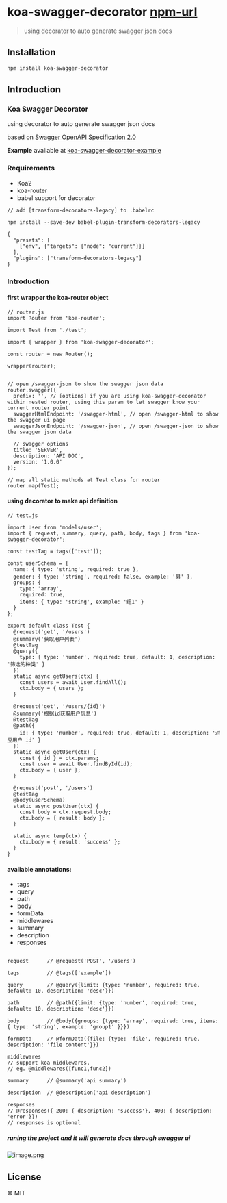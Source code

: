 # koa-swagger-decorator [npm-url]
> using decorator to auto generate swagger json docs

## Installation


```bash
npm install koa-swagger-decorator
```

## Introduction

### Koa Swagger Decorator

using decorator to auto generate swagger json docs

based on [Swagger OpenAPI Specification 2.0](https://github.com/OAI/OpenAPI-Specification/blob/master/versions/2.0.md)

**Example** avaliable at [koa-swagger-decorator-example](https://github.com/Cody2333/koa-swagger-decorator-example)
### Requirements

- Koa2
- koa-router
- babel support for decorator

```
// add [transform-decorators-legacy] to .babelrc

npm install --save-dev babel-plugin-transform-decorators-legacy

{
  "presets": [
    ["env", {"targets": {"node": "current"}}]
  ],
  "plugins": ["transform-decorators-legacy"]
}
```
### Introduction

#### first wrapper the koa-router object

```
// router.js
import Router from 'koa-router';

import Test from './test';

import { wrapper } from 'koa-swagger-decorator';

const router = new Router();

wrapper(router);


// open /swagger-json to show the swagger json data
router.swagger({
  prefix: '', // [options] if you are using koa-swagger-decorator within nested router, using this param to let swagger know your current router point
  swaggerHtmlEndpoint: '/swagger-html', // open /swagger-html to show the swagger ui page
  swaggerJsonEndpoint: '/swagger-json', // open /swagger-json to show the swagger json data

  // swagger options
  title: 'SERVER', 
  description: 'API DOC', 
  version: '1.0.0' 
});

// map all static methods at Test class for router
router.map(Test);

```

#### using decorator to make api definition

```
// test.js

import User from 'models/user';
import { request, summary, query, path, body, tags } from 'koa-swagger-decorator';

const testTag = tags(['test']);

const userSchema = {
  name: { type: 'string', required: true },
  gender: { type: 'string', required: false, example: '男' },
  groups: {
    type: 'array',
    required: true,
    items: { type: 'string', example: '组1' }
  }
};

export default class Test {
  @request('get', '/users')
  @summary('获取用户列表')
  @testTag
  @query({
    type: { type: 'number', required: true, default: 1, description: '筛选的种类' }
  })
  static async getUsers(ctx) {
    const users = await User.findAll();
    ctx.body = { users };
  }

  @request('get', '/users/{id}')
  @summary('根据id获取用户信息')
  @testTag
  @path({
    id: { type: 'number', required: true, default: 1, description: '对应用户 id' }
  })
  static async getUser(ctx) {
    const { id } = ctx.params;
    const user = await User.findById(id);
    ctx.body = { user };
  }

  @request('post', '/users')
  @testTag
  @body(userSchema)
  static async postUser(ctx) {
    const body = ctx.request.body;
    ctx.body = { result: body };
  }

  static async temp(ctx) {
    ctx.body = { result: 'success' };
  }
}

```

#### avaliable annotations:

- tags         
- query
- path
- body
- formData
- middlewares
- summary
- description
- responses

```

request      // @request('POST', '/users')

tags         // @tags(['example'])

query        // @query({limit: {type: 'number', required: true, default: 10, description: 'desc'}})

path         // @path({limit: {type: 'number', required: true, default: 10, description: 'desc'}})

body         // @body({groups: {type: 'array', required: true, items: { type: 'string', example: 'group1' }}})

formData     // @formData({file: {type: 'file', required: true, description: 'file content'}})

middlewares  
// support koa middlewares. 
// eg. @middlewares([func1,func2])

summary      // @summary('api summary')

description  // @description('api description')

responses 
// @responses({ 200: { description: 'success'}, 400: { description: 'error'}})
// responses is optional
```



##### runing the project and it will generate docs through swagger ui

![image.png](http://upload-images.jianshu.io/upload_images/2563527-4b6ed895183a0055.png?imageMogr2/auto-orient/strip%7CimageView2/2/w/1240)
## License

 © MIT


[npm-url]: https://npmjs.org/package/koa-swagger-decorator
